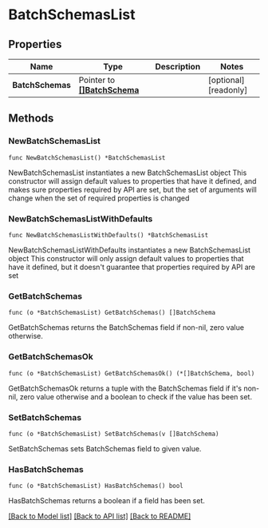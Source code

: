 # BatchSchemasList

## Properties

Name | Type | Description | Notes
------------ | ------------- | ------------- | -------------
**BatchSchemas** | Pointer to [**[]BatchSchema**](BatchSchema.md) |  | [optional] [readonly] 

## Methods

### NewBatchSchemasList

`func NewBatchSchemasList() *BatchSchemasList`

NewBatchSchemasList instantiates a new BatchSchemasList object
This constructor will assign default values to properties that have it defined,
and makes sure properties required by API are set, but the set of arguments
will change when the set of required properties is changed

### NewBatchSchemasListWithDefaults

`func NewBatchSchemasListWithDefaults() *BatchSchemasList`

NewBatchSchemasListWithDefaults instantiates a new BatchSchemasList object
This constructor will only assign default values to properties that have it defined,
but it doesn't guarantee that properties required by API are set

### GetBatchSchemas

`func (o *BatchSchemasList) GetBatchSchemas() []BatchSchema`

GetBatchSchemas returns the BatchSchemas field if non-nil, zero value otherwise.

### GetBatchSchemasOk

`func (o *BatchSchemasList) GetBatchSchemasOk() (*[]BatchSchema, bool)`

GetBatchSchemasOk returns a tuple with the BatchSchemas field if it's non-nil, zero value otherwise
and a boolean to check if the value has been set.

### SetBatchSchemas

`func (o *BatchSchemasList) SetBatchSchemas(v []BatchSchema)`

SetBatchSchemas sets BatchSchemas field to given value.

### HasBatchSchemas

`func (o *BatchSchemasList) HasBatchSchemas() bool`

HasBatchSchemas returns a boolean if a field has been set.


[[Back to Model list]](../README.md#documentation-for-models) [[Back to API list]](../README.md#documentation-for-api-endpoints) [[Back to README]](../README.md)


